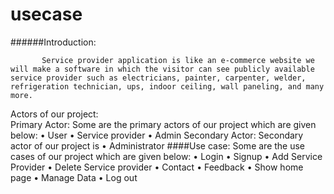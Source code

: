 # usecase
######Introduction:

           Service provider application is like an e-commerce website we will make a software in which the visitor can see publicly available service provider such as electricians, painter, carpenter, welder, refrigeration technician, ups, indoor ceiling, wall paneling, and many more. 
Actors of our project:                                    
Primary Actor:
Some are the primary actors of our project which are given below:
•	User
•	Service provider
•	Admin
Secondary Actor:
Secondary actor of our project is
•	Administrator
####Use case:
   Some are the use cases of our project which are given below:
•	Login
•	Signup
•	Add Service Provider
•	Delete Service provider
•	Contact 
•	Feedback
•	Show home page
•	Manage Data
•	Log out
